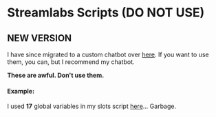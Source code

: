 # Streamlabs Scripts (DO NOT USE)

## NEW VERSION

I have since migrated to a custom chatbot over [here](https://github.com/Column01/Simple-Chatbot). If you want to use them, you can, but I recommend my chatbot.

**These are awful. Don't use them.**

#### Example:

I used **17** global variables in my slots script [here](https://github.com/Column01/Streamlabs-Scripts/blob/master/Colin's%20Slots/slots_StreamlabsSystem.py)... Garbage.